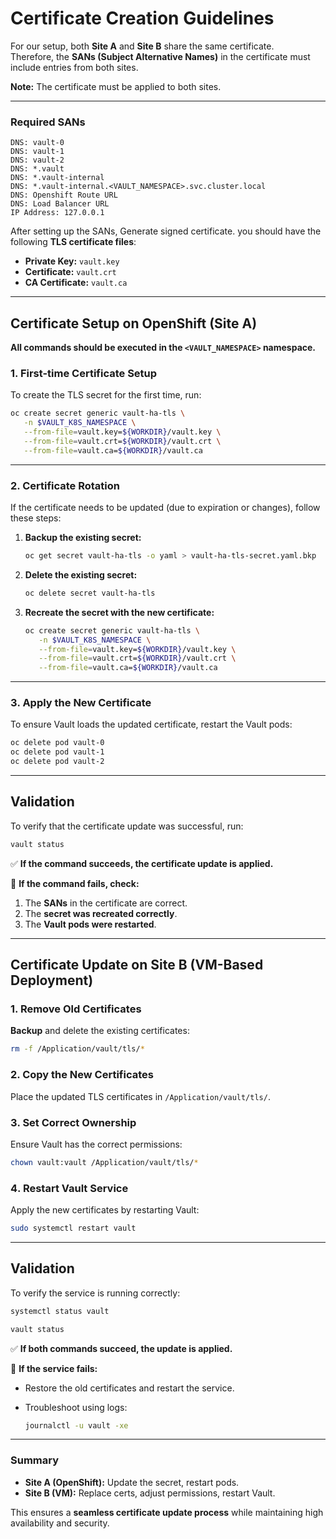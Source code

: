 # **Certificate Creation Guidelines**

For our setup, both **Site A** and **Site B** share the same certificate.  
Therefore, the **SANs (Subject Alternative Names)** in the certificate must include entries from both sites.

**Note:** The certificate must be applied to both sites.

---

### **Required SANs**
```
DNS: vault-0
DNS: vault-1
DNS: vault-2
DNS: *.vault
DNS: *.vault-internal
DNS: *.vault-internal.<VAULT_NAMESPACE>.svc.cluster.local
DNS: Openshift Route URL
DNS: Load Balancer URL
IP Address: 127.0.0.1

```

After setting up the SANs, Generate signed certificate. you should have the following **TLS certificate files**:  
- **Private Key:** `vault.key`  
- **Certificate:** `vault.crt`  
- **CA Certificate:** `vault.ca`  

---

## **Certificate Setup on OpenShift (Site A)**

**All commands should be executed in the `<VAULT_NAMESPACE>` namespace.**

### **1️. First-time Certificate Setup**
To create the TLS secret for the first time, run:

```bash
oc create secret generic vault-ha-tls \
   -n $VAULT_K8S_NAMESPACE \
   --from-file=vault.key=${WORKDIR}/vault.key \
   --from-file=vault.crt=${WORKDIR}/vault.crt \
   --from-file=vault.ca=${WORKDIR}/vault.ca
```

---

### **2️. Certificate Rotation**
If the certificate needs to be updated (due to expiration or changes), follow these steps:

1. **Backup the existing secret:**
   ```bash
   oc get secret vault-ha-tls -o yaml > vault-ha-tls-secret.yaml.bkp
   ```

2. **Delete the existing secret:**
   ```bash
   oc delete secret vault-ha-tls
   ```

3. **Recreate the secret with the new certificate:**
   ```bash
   oc create secret generic vault-ha-tls \
      -n $VAULT_K8S_NAMESPACE \
      --from-file=vault.key=${WORKDIR}/vault.key \
      --from-file=vault.crt=${WORKDIR}/vault.crt \
      --from-file=vault.ca=${WORKDIR}/vault.ca
   ```

---

### **3️. Apply the New Certificate**
To ensure Vault loads the updated certificate, restart the Vault pods:

```bash
oc delete pod vault-0 
oc delete pod vault-1
oc delete pod vault-2 
```

---

## **Validation**
To verify that the certificate update was successful, run:

```bash
vault status
```
✅ **If the command succeeds, the certificate update is applied.**  

🚨 **If the command fails, check:**
1. The **SANs** in the certificate are correct.
2. The **secret was recreated correctly**.
3. The **Vault pods were restarted**.

---

## **Certificate Update on Site B (VM-Based Deployment)**

### **1. Remove Old Certificates**
**Backup** and delete the existing certificates:

```bash
rm -f /Application/vault/tls/*
```

### **2️. Copy the New Certificates**
Place the updated TLS certificates in `/Application/vault/tls/`.

### **3️. Set Correct Ownership**
Ensure Vault has the correct permissions:

```bash
chown vault:vault /Application/vault/tls/*
```

### **4️. Restart Vault Service**
Apply the new certificates by restarting Vault:

```bash
sudo systemctl restart vault
```

---

## **Validation**
To verify the service is running correctly:

```bash
systemctl status vault
```

```bash
vault status
```

✅ **If both commands succeed, the update is applied.**  

🚨 **If the service fails:**
- Restore the old certificates and restart the service.
- Troubleshoot using logs:

  ```bash
  journalctl -u vault -xe
  ```

---

### **Summary**
- **Site A (OpenShift):** Update the secret, restart pods.
- **Site B (VM):** Replace certs, adjust permissions, restart Vault.

This ensures a **seamless certificate update process** while maintaining high availability and security.

